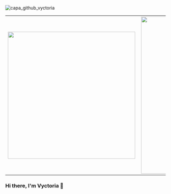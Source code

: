 ![capa_github_vyctoria](https://raw.githubusercontent.com/vyctoriak/vyctoriak/master/github.png)

<center>
<table>
  <tr>
      <td><img width="400px" align="left" src="https://github-readme-stats.vercel.app/api/top-langs/?username=vyctoriak&hide=html&layout=compact&theme=default" /></td>
      <td><img width="495px" align="left" src="https://github-readme-stats.vercel.app/api?username=vyctoriak&theme=default" /></td>
  </tr>   
</table>
</center>

### Hi there, I'm Vyctoria 👋

<!--
**vyctoriak/vyctoriak** is a ✨ _special_ ✨ repository because its `README.md` (this file) appears on your GitHub profile.

Here are some ideas to get you started:

- 🔭 I’m currently working on ...
- 🌱 I’m currently learning ...
- 👯 I’m looking to collaborate on ...
- 🤔 I’m looking for help with ...
- 💬 Ask me about ...
- 📫 How to reach me: ...
- 😄 Pronouns: ...
- ⚡ Fun fact: ...
-->
